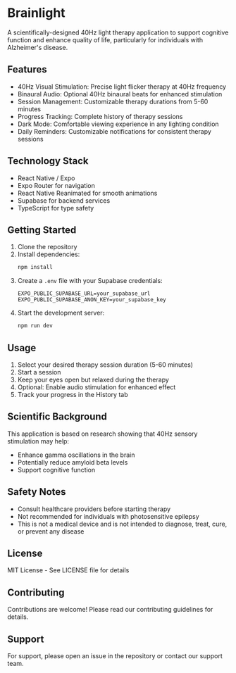 # Brainlight

A scientifically-designed 40Hz light therapy application to support cognitive function and enhance quality of life, particularly for individuals with Alzheimer's disease.

## Features

- 40Hz Visual Stimulation: Precise light flicker therapy at 40Hz frequency
- Binaural Audio: Optional 40Hz binaural beats for enhanced stimulation
- Session Management: Customizable therapy durations from 5-60 minutes
- Progress Tracking: Complete history of therapy sessions
- Dark Mode: Comfortable viewing experience in any lighting condition
- Daily Reminders: Customizable notifications for consistent therapy sessions

## Technology Stack

- React Native / Expo
- Expo Router for navigation
- React Native Reanimated for smooth animations
- Supabase for backend services
- TypeScript for type safety

## Getting Started

1. Clone the repository
2. Install dependencies:
   ```bash
   npm install
   ```
3. Create a `.env` file with your Supabase credentials:
   ```
   EXPO_PUBLIC_SUPABASE_URL=your_supabase_url
   EXPO_PUBLIC_SUPABASE_ANON_KEY=your_supabase_key
   ```
4. Start the development server:
   ```bash
   npm run dev
   ```

## Usage

1. Select your desired therapy session duration (5-60 minutes)
2. Start a session
3. Keep your eyes open but relaxed during the therapy
4. Optional: Enable audio stimulation for enhanced effect
5. Track your progress in the History tab

## Scientific Background

This application is based on research showing that 40Hz sensory stimulation may help:
- Enhance gamma oscillations in the brain
- Potentially reduce amyloid beta levels
- Support cognitive function

## Safety Notes

- Consult healthcare providers before starting therapy
- Not recommended for individuals with photosensitive epilepsy
- This is not a medical device and is not intended to diagnose, treat, cure, or prevent any disease

## License

MIT License - See LICENSE file for details

## Contributing

Contributions are welcome! Please read our contributing guidelines for details.

## Support

For support, please open an issue in the repository or contact our support team.